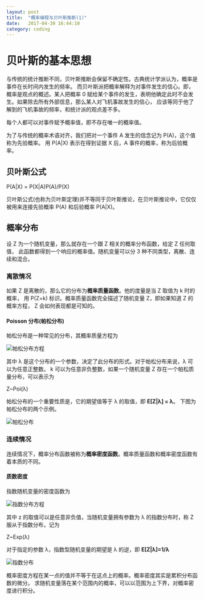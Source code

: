 ```yaml
---
layout: post
title:  "概率编程与贝叶斯推断(1)"
date:   2017-04-30 16:44:10
category: coding
---
```


# 贝叶斯的基本思想

与传统的统计推断不同，贝叶斯推断会保留不确定性。古典统计学派认为，概率是事件在长时间内发生的频率。
而贝叶斯派把概率解释为对事件发生的信心。即，概率是观点的概述。某人把概率 0
赋给某个事件的发生，表明他确定此时不会发生。如果除去所有外部信息，那么某人对飞机事故发生的信心，
应该等同于他了解到的飞机事故的频率，和统计派的观点差不多。

每个人都可以对事件赋予概率值，即不存在唯一的概率值。

为了与传统的概率术语对齐，我们把对一个事件 A 发生的信念记为 P(A)，这个值称为先验概率。
用 P(A|X) 表示在得到证据 X 后，A 事件的概率，称为后验概率。

## 贝叶斯公式

P(A|X) = P(X|A)P(A)/P(X)

贝叶斯公式(也称为贝叶斯定理)并不等同于贝叶斯推论，在贝叶斯推论中，它仅仅被用来连接先验概率
P(A) 和后验概率 P(A|X)。

## 概率分布

设 Z 为一个随机变量，那么就存在一个跟 Z 相关的概率分布函数，给定 Z 任何取值，
此函数都得到一个响应的概率值。随机变量可以分 3 种不同类型，离散、连续和混合。

### 离散情况

如果 Z 是离散的，那么它的分布为**概率质量函数**。他的度量是当 Z 取值为 k 时的概率，
用 P(Z=k) 标识。概率质量函数完全描述了随机变量 Z，即如果知道 Z 的概率方程，
Z 会如何表现都是可知的。

#### Poisson 分布(帕松分布)

帕松分布是一种常见的分布，其概率质量方程为

![帕松分布方程](http://crazydogs.github.io/images/Bayesian/1_1.png)

其中 λ 是这个分布的一个参数，决定了此分布的形式。对于帕松分布来说，λ 可以为任意正整数。
k 可以为任意非负整数，如果一个随机变量 Z 存在一个帕松质量分布，可以表示为

Z~Poi(λ)

帕松分布的一个重要性质是，它的期望值等于 λ 的取值，即 **E[Z|λ] = λ**。
下图为帕松分布的两个示例。

![帕松分布](http://crazydogs.github.io/images/Bayesian/poisson.png)

### 连续情况

连续情况下，概率分布函数被称为**概率密度函数**。概率质量函数和概率密度函数有着本质的不同。

#### 质数密度

指数随机变量的密度函数为

![指数分布方程](http://crazydogs.github.io/images/Bayesian/1_2.png)

其中 z 的取值可以是任意非负值，当随机变量拥有参数为 λ 的指数分布时，称 Z
服从于指数分布，记为

Z~Exp(λ)

对于指定的参数 λ，指数型随机变量的期望是 λ 的逆，即 **E[Z|λ]=1/λ**

![指数分布](http://crazydogs.github.io/images/Bayesian/exponential.png)

概率密度方程在某一点的值并不等于在这点上的概率。概率密度其实是累积分布函数的微分。
求随机变量落在某个范围内的概率，可以以范围为上下界，对概率密度进行积分。
